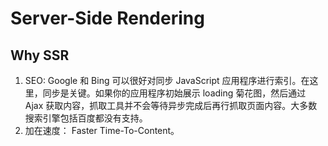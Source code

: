 # Server-Side Rendering

## Why SSR

1. SEO: Google 和 Bing 可以很好对同步 JavaScript 应用程序进行索引。在这里，同步是关键。如果你的应用程序初始展示 loading 菊花图，然后通过 Ajax 获取内容，抓取工具并不会等待异步完成后再行抓取页面内容。大多数搜索引擎包括百度都没有支持。
2. 加在速度： Faster Time-To-Content。